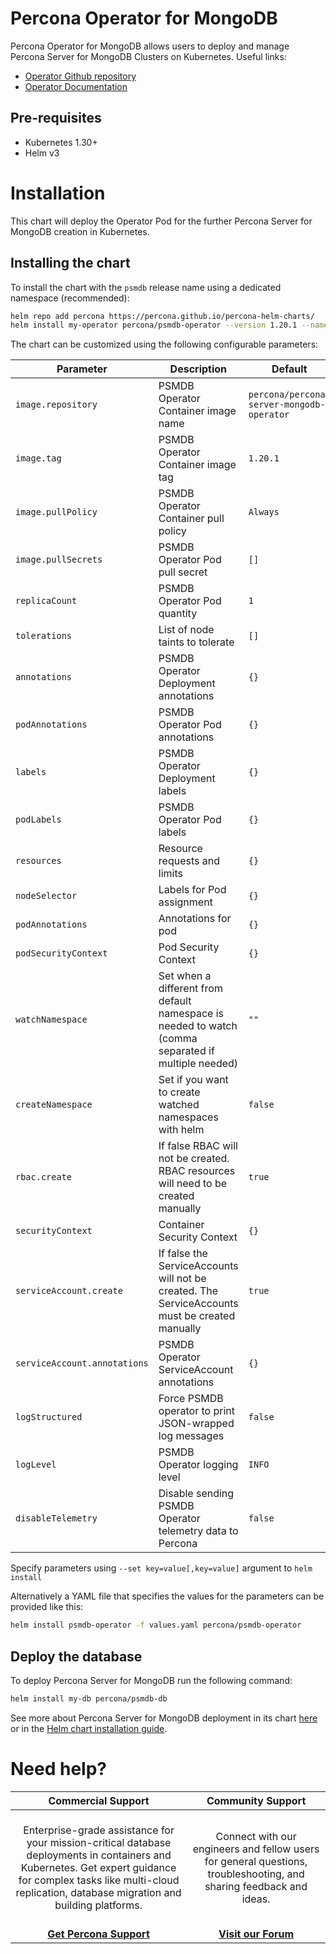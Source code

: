 # Percona Operator for MongoDB

Percona Operator for MongoDB allows users to deploy and manage Percona Server for MongoDB Clusters on Kubernetes.
Useful links:
- [Operator Github repository](https://github.com/percona/percona-server-mongodb-operator)
- [Operator Documentation](https://www.percona.com/doc/kubernetes-operator-for-psmongodb/index.html)

## Pre-requisites
* Kubernetes 1.30+
* Helm v3

# Installation

This chart will deploy the Operator Pod for the further Percona Server for MongoDB creation in Kubernetes.

## Installing the chart

To install the chart with the `psmdb` release name using a dedicated namespace (recommended):

```sh
helm repo add percona https://percona.github.io/percona-helm-charts/
helm install my-operator percona/psmdb-operator --version 1.20.1 --namespace my-namespace
```

The chart can be customized using the following configurable parameters:

| Parameter                    | Description                                                                                         | Default                                   |
| ---------------------------- | --------------------------------------------------------------------------------------------------- | ----------------------------------------- |
| `image.repository`           | PSMDB Operator Container image name                                                                 | `percona/percona-server-mongodb-operator` |
| `image.tag`                  | PSMDB Operator Container image tag                                                                  | `1.20.1`                                  |
| `image.pullPolicy`           | PSMDB Operator Container pull policy                                                                | `Always`                                  |
| `image.pullSecrets`          | PSMDB Operator Pod pull secret                                                                      | `[]`                                      |
| `replicaCount`               | PSMDB Operator Pod quantity                                                                         | `1`                                       |
| `tolerations`                | List of node taints to tolerate                                                                     | `[]`                                      |
| `annotations`                | PSMDB Operator Deployment annotations                                                               | `{}`                                      |
| `podAnnotations`             | PSMDB Operator Pod annotations                                                                      | `{}`                                      |
| `labels`                     | PSMDB Operator Deployment labels                                                                    | `{}`                                      |
| `podLabels`                  | PSMDB Operator Pod labels                                                                           | `{}`                                      |
| `resources`                  | Resource requests and limits                                                                        | `{}`                                      |
| `nodeSelector`               | Labels for Pod assignment                                                                           | `{}`                                      |
| `podAnnotations`             | Annotations for pod                                                                                 | `{}`                                      |
| `podSecurityContext`         | Pod Security Context                                                                                | `{}`                                      |
| `watchNamespace`             | Set when a different from default namespace is needed to watch (comma separated if multiple needed) | `""`                                      |
| `createNamespace`            | Set if you want to create watched namespaces with helm                                              | `false`                                   |
| `rbac.create`                | If false RBAC will not be created. RBAC resources will need to be created manually                  | `true`                                    |
| `securityContext`            | Container Security Context                                                                          | `{}`                                      |
| `serviceAccount.create`      | If false the ServiceAccounts will not be created. The ServiceAccounts must be created manually      | `true`                                    |
| `serviceAccount.annotations` | PSMDB Operator ServiceAccount annotations                                                           | `{}`                                      |
| `logStructured`              | Force PSMDB operator to print JSON-wrapped log messages                                             | `false`                                   |
| `logLevel`                   | PSMDB Operator logging level                                                                        | `INFO`                                    |
| `disableTelemetry`           | Disable sending PSMDB Operator telemetry data to Percona                                            | `false`                                   |

Specify parameters using `--set key=value[,key=value]` argument to `helm install`

Alternatively a YAML file that specifies the values for the parameters can be provided like this:

```sh
helm install psmdb-operator -f values.yaml percona/psmdb-operator
```

## Deploy the database

To deploy Percona Server for MongoDB run the following command:

```sh
helm install my-db percona/psmdb-db
```

See more about Percona Server for MongoDB deployment in its chart [here](https://github.com/percona/percona-helm-charts/tree/main/charts/psmdb-db) or in the [Helm chart installation guide](https://www.percona.com/doc/kubernetes-operator-for-psmongodb/helm.html).

# Need help?

**Commercial Support**  | **Community Support** |
:-: | :-: |
| <br/>Enterprise-grade assistance for your mission-critical database deployments in containers and Kubernetes. Get expert guidance for complex tasks like multi-cloud replication, database migration and building platforms.<br/><br/>  | <br/>Connect with our engineers and fellow users for general questions, troubleshooting, and sharing feedback and ideas.<br/><br/>  | 
| **[Get Percona Support](https://hubs.ly/Q02ZTH8Q0)** | **[Visit our Forum](https://forums.percona.com/)** |

